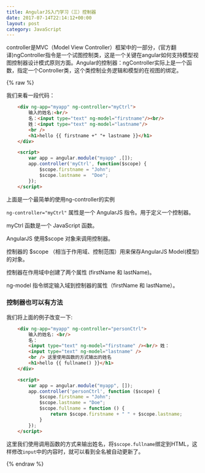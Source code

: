 ```yaml
---
title: AngularJS入门学习（三）控制器
date: 2017-07-14T22:14:12+00:00
layout: post
category: JavaScript
---
```


controller是MVC（Model View Controller）框架中的一部分，(官方翻译)ngController指令是一个试图控制类，这是一个关键在angular如何支持模型视图控制器设计模式原则方面。Angular的控制器：ngController实际上是一个函数，指定一个Controller类，这个类控制业务逻辑和模型的在视图的绑定。

{% raw %}

我们来看一段代码：
```html
    <div ng-app="myapp" ng-controller="myCtrl">
        输入的姓名:<br/>
        名：<input type="text" ng-model="firstname"/><br/>
        姓：<input type="text" ng-model="lastname"/>
        <br />
        <h1>hello {{ firstname +" "+ lastname }}</h1>
    </div>

    <script>
        var app = angular.module("myapp" ,[]);
        app.controller('myCtrl', function($scope) {
            $scope.firstname = "John";
            $scope.lastname =  "Doe";
        });
    </script>
```

上面是一个最简单的使用ng-controller的实例

`ng-controller="myCtrl"` 属性是一个 AngularJS 指令。用于定义一个控制器。

myCtrl 函数是一个 JavaScript 函数。

AngularJS 使用$scope 对象来调用控制器。

控制器的 $scope （相当于作用域、控制范围）用来保存AngularJS Model(模型)的对象。

控制器在作用域中创建了两个属性 (firstName 和 lastName)。

ng-model 指令绑定输入域到控制器的属性（firstName 和 lastName）。

### 控制器也可以有方法

我们将上面的例子改变一下:
```html
    <div ng-app="myapp" ng-controller="personCtrl">
        输入的姓名: <br/>
        名：
        <input type="text" ng-model="firstname" /><br/> 姓：
        <input type="text" ng-model="lastname" />
        <br /> 这里使用函数的方式输出的姓名
        <h1>hello {{ fullname() }}</h1>
    </div>

    <script>
        var app = angular.module("myapp", []);
        app.controller('personCtrl', function ($scope) {
            $scope.firstname = "John";
            $scope.lastname = "Doe";
            $scope.fullname = function () {
                return $scope.firstname + " " + $scope.lastname;
            }
        });
    </script>
```

这里我们使用调用函数的方式来输出姓名，将`$scope.fullname`绑定到HTML，这样修改`input`中的内容时，就可以看到全名被自动更新了。


{% endraw %}

